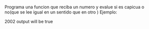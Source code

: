 Programa una funcion que reciba un numero y evalue si es capicua o no(que se lee igual en un sentido que en otro ) Ejemplo:

2002 output will be true